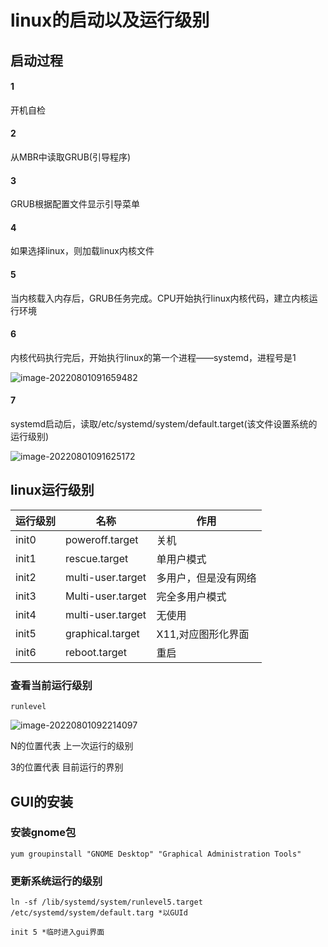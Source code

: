 # linux的启动以及运行级别

## 启动过程

#### 1

开机自检

#### 2

从MBR中读取GRUB(引导程序)

#### 3

GRUB根据配置文件显示引导菜单

#### 4

如果选择linux，则加载linux内核文件

#### 5

当内核载入内存后，GRUB任务完成。CPU开始执行linux内核代码，建立内核运行环境

#### 6

内核代码执行完后，开始执行linux的第一个进程——systemd，进程号是1

![image-20220801091659482](https://propran-img.oss-cn-hangzhou.aliyuncs.com/img/image-20220801091659482.png)

#### 7

systemd启动后，读取/etc/systemd/system/default.target(该文件设置系统的运行级别)

![image-20220801091625172](https://propran-img.oss-cn-hangzhou.aliyuncs.com/img/image-20220801091625172.png)

## linux运行级别

| 运行级别 | 名称              | 作用                 |
| -------- | ----------------- | -------------------- |
| init0    | poweroff.target   | 关机                 |
| init1    | rescue.target     | 单用户模式           |
| init2    | multi-user.target | 多用户，但是没有网络 |
| init3    | Multi-user.target | 完全多用户模式       |
| init4    | multi-user.target | 无使用               |
| init5    | graphical.target  | X11,对应图形化界面   |
| init6    | reboot.target     | 重启                 |

### 查看当前运行级别

```
runlevel
```

![image-20220801092214097](https://propran-img.oss-cn-hangzhou.aliyuncs.com/img/image-20220801092214097.png)

N的位置代表 上一次运行的级别

3的位置代表 目前运行的界别

## GUI的安装

### 安装gnome包

```
yum groupinstall "GNOME Desktop" "Graphical Administration Tools"
```

### 更新系统运行的级别

```
ln -sf /lib/systemd/system/runlevel5.target /etc/systemd/system/default.targ *以GUId
```

```
init 5 *临时进入gui界面
```

